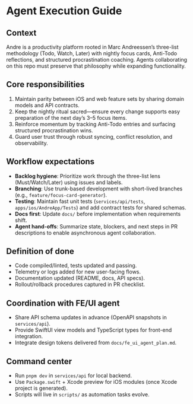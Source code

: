 # Agent Execution Guide

## Context
Andre is a productivity platform rooted in Marc Andreessen’s three-list methodology (Todo, Watch, Later) with nightly focus cards, Anti-Todo reflections, and structured procrastination coaching. Agents collaborating on this repo must preserve that philosophy while expanding functionality.

## Core responsibilities
1. Maintain parity between iOS and web feature sets by sharing domain models and API contracts.
2. Keep the nightly ritual sacred—ensure every change supports easy preparation of the next day’s 3–5 focus items.
3. Reinforce momentum by tracking Anti-Todo entries and surfacing structured procrastination wins.
4. Guard user trust through robust syncing, conflict resolution, and observability.

## Workflow expectations
- **Backlog hygiene**: Prioritize work through the three-list lens (Must/Watch/Later) using issues and labels.
- **Branching**: Use trunk-based development with short-lived branches (e.g., `feature/focus-card-generator`).
- **Testing**: Maintain fast unit tests (`services/api/tests`, `apps/ios/AndreApp/Tests`) and add contract tests for shared schemas.
- **Docs first**: Update `docs/` before implementation when requirements shift.
- **Agent hand-offs**: Summarize state, blockers, and next steps in PR descriptions to enable asynchronous agent collaboration.

## Definition of done
- Code compiled/linted, tests updated and passing.
- Telemetry or logs added for new user-facing flows.
- Documentation updated (README, docs, API specs).
- Rollout/rollback procedures captured in PR checklist.

## Coordination with FE/UI agent
- Share API schema updates in advance (OpenAPI snapshots in `services/api`).
- Provide SwiftUI view models and TypeScript types for front-end integration.
- Integrate design tokens delivered from `docs/fe_ui_agent_plan.md`.

## Command center
- Run `pnpm dev` in `services/api` for local backend.
- Use `Package.swift` + Xcode preview for iOS modules (once Xcode project is generated).
- Scripts will live in `scripts/` as automation tasks evolve.
